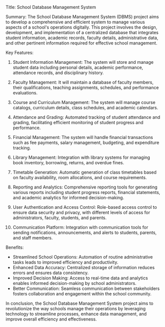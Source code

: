Title: School Database Management System

Summary:
The School Database Management System (DBMS) project aims to develop a comprehensive and efficient system to manage various aspects of a school's operations digitally. This project involves the design, development, and implementation of a centralized database that integrates student information, academic records, faculty details, administrative data, and other pertinent information required for effective school management.

Key Features:
1. Student Information Management: The system will store and manage student data including personal details, academic performance, attendance records, and disciplinary history.

2. Faculty Management: It will maintain a database of faculty members, their qualifications, teaching assignments, schedules, and performance evaluations.

3. Course and Curriculum Management: The system will manage course catalogs, curriculum details, class schedules, and academic calendars.

4. Attendance and Grading: Automated tracking of student attendance and grading, facilitating efficient monitoring of student progress and performance.

5. Financial Management: The system will handle financial transactions such as fee payments, salary management, budgeting, and expenditure tracking.

6. Library Management: Integration with library systems for managing book inventory, borrowing, returns, and overdue fines.

7. Timetable Generation: Automatic generation of class timetables based on faculty availability, room allocations, and course requirements.

8. Reporting and Analytics: Comprehensive reporting tools for generating various reports including student progress reports, financial statements, and academic analytics for informed decision-making.

9. User Authentication and Access Control: Role-based access control to ensure data security and privacy, with different levels of access for administrators, faculty, students, and parents.

10. Communication Platform: Integration with communication tools for sending notifications, announcements, and alerts to students, parents, and staff members.

Benefits:
- Streamlined School Operations: Automation of routine administrative tasks leads to improved efficiency and productivity.
- Enhanced Data Accuracy: Centralized storage of information reduces errors and ensures data consistency.
- Improved Decision Making: Access to real-time data and analytics enables informed decision-making by school administrators.
- Better Communication: Seamless communication between stakeholders fosters collaboration and engagement within the school community.

In conclusion, the School Database Management System project aims to revolutionize the way schools manage their operations by leveraging technology to streamline processes, enhance data management, and improve overall efficiency and effectiveness.